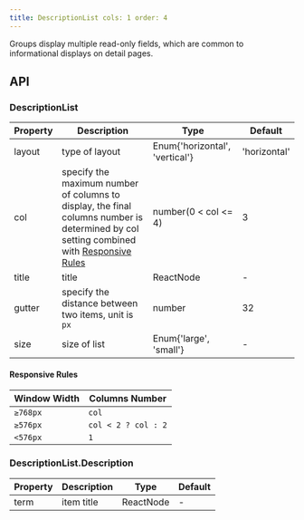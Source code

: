 ```yaml
---
title: DescriptionList cols: 1 order: 4
---
```


Groups display multiple read-only fields, which are common to informational displays on detail pages.

## API

### DescriptionList

| Property      | Description                         | Type        | Default |
|----------|------------------------------------------|-------------|---------|
| layout    | type of layout                          | Enum{'horizontal', 'vertical'}  | 'horizontal' |
| col       | specify the maximum number of columns to display, the final columns number is determined by col setting combined with [Responsive Rules](/components/DescriptionList#Responsive-Rules)             | number(0 < col <= 4)  | 3 |
| title     | title                                 | ReactNode  | - |
| gutter    | specify the distance between two items, unit is `px`  | number  | 32 |
| size     | size of list       | Enum{'large', 'small'}  | - |

#### Responsive Rules

| Window Width        | Columns Number                             | 
|---------------------|---------------------------------------------|
| `≥768px`           |  `col`                                       |
| `≥576px`           |  `col < 2 ? col : 2`                         |
| `<576px`           |  `1`                                         |

### DescriptionList.Description

| Property | Description                                      | Type         | Default |
|----------|------------------------------------------|-------------|-------|
| term     | item title                                 | ReactNode  | - |
